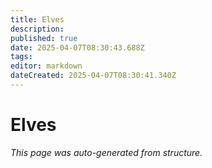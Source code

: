 ```yaml
---
title: Elves
description: 
published: true
date: 2025-04-07T08:30:43.688Z
tags: 
editor: markdown
dateCreated: 2025-04-07T08:30:41.340Z
---
```


# Elves

*This page was auto-generated from structure.*